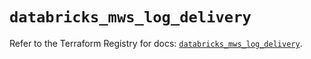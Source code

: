 # `databricks_mws_log_delivery`

Refer to the Terraform Registry for docs: [`databricks_mws_log_delivery`](https://registry.terraform.io/providers/databricks/databricks/1.43.0/docs/resources/mws_log_delivery).
